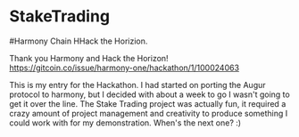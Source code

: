 # StakeTrading
#Harmony Chain HHack the Horizion.

Thank you Harmony and Hack the Horizon! https://gitcoin.co/issue/harmony-one/hackathon/1/100024063

This is my entry for the Hackathon. I had started on porting the Augur protocol to harmony, but I decided with about a week to go I wasn't going to get it over the
line.
The Stake Trading project was actually fun, it required a crazy amount of project management and creativity to produce something I could work with for
my demonstration. 
When's the next one? :)
